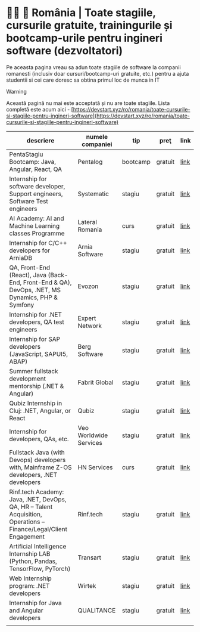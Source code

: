 # 👨‍💻 🚀 România | Toate stagiile, cursurile gratuite, trainingurile și bootcamp-urile pentru ingineri software (dezvoltatori)

Pe aceasta pagina vreau sa adun toate stagiile de software la companii romanesti (inclusiv doar cursuri/bootcamp-uri
gratuite, etc.) pentru a ajuta studentii si cei care doresc sa obtina primul loc de munca in IT

> [!WARNING]  
> Această pagină nu mai este acceptată și nu are toate stagiile. Lista completă este acum aici - [https://devstart.xyz/ro/romania/toate-cursurile-si-stagiile-pentru-ingineri-software](https://devstart.xyz/ro/romania/toate-cursurile-si-stagiile-pentru-ingineri-software)

| descriere                                                                                                        | numele companiei       | tip      | preţ    | link                                                                                                                               |
|------------------------------------------------------------------------------------------------------------------|------------------------|----------|---------|------------------------------------------------------------------------------------------------------------------------------------|
| PentaStagiu Bootcamp: Java, Angular, React, QA                                                                   | Pentalog               | bootcamp | gratuit | [link](https://digital-platform.pentalog.com/pentastagiu-brasov-registration.html)                                                 |
| Internship for software developer, Support engineers, Software Test engineers                                    | Systematic             | stagiu   | gratuit | [link](https://systematic.com/en-gb/careers/early-careers/internship-in-romania/)                                                  |
| AI Academy: AI and Machine Learning classes Programme                                                            | Lateral Romania        | curs     | gratuit | [link](https://www.facebook.com/Lateral.Romania/photos/a.120557274809217/1114963732035228/)                                        |
| Internship for C/C++ developers for ArniaDB                                                                      | Arnia Software         | stagiu   | gratuit | [link](https://www.arnia.com/jobs/internship-arniadb/)                                                                             |
| QA, Front-End (React), Java (Back-End, Front-End & QA), DevOps, .NET, MS Dynamics, PHP & Symfony                 | Evozon                 | stagiu   | gratuit | [link](https://www.evozon.com/internship-info/)                                                                                    |
| Internship for .NET developers, QA test engineers                                                                | Expert Network         | stagiu   | gratuit | [link](https://expertnetwork.eu/careers-internships/)                                                                              |
| Internship for SAP developers (JavaScript, SAPUI5, ABAP)                                                         | Berg Software          | stagiu   | gratuit | [link](https://www.linkedin.com/posts/berg-computers-srl_internship-sapdevelopment-opportunity-activity-6929684261557927936-ytCm/) |
| Summer fullstack development mentorship (.NET & Angular)                                                         | Fabrit Global          | stagiu   | gratuit | [link](https://fabritglobal.com/careers/internship/)                                                                               |
| Qubiz Internship in Cluj: .NET, Angular, or React                                                                | Qubiz                  | stagiu   | gratuit | [link](https://hey.qubiz.com/internship/)                                                                                          |
| Internship for developers, QAs, etc.                                                                             | Veo Worldwide Services | stagiu   | gratuit | [link](https://veocareers.recruitee.com/entry-level-jobs-and-internships?utm_source=devstart.xyz)                                  |
| Fullstack Java (with Devops) developers with, Mainframe Z-OS developers, .NET developers                         | HN Services            | curs     | gratuit | [link](https://www.hn-services.com/en/training-center/)                                                                            |
| Rinf.tech Academy: Java, .NET, DevOps, QA, HR – Talent Acquisition, Operations – Finance/Legal/Client Engagement | Rinf.tech              | stagiu   | gratuit | [link](https://www.rinf.tech/careers/rinf-academy-2024/)                                                                           |
| Artificial Intelligence Internship LAB (Python, Pandas, TensorFlow, PyTorch)                                     | Transart               | stagiu   | gratuit | [link](https://www.transart.ro/lps/internship/)                                                                                    |
| Web Internship program: .NET developers                                                                          | Wirtek                 | stagiu   | gratuit | [link](https://www.wirtek.com/blog/wirtek-internship-2022)                                                                         |
| Internship for Java and Angular developers                                                                       | QUALITANCE             | stagiu   | gratuit | [link](https://qualitance.com/blog/qualitance-spor-evobyte-internship/)                                                            |
|                                                                                                                  |                        |          |         |                                                                                                                                    |

